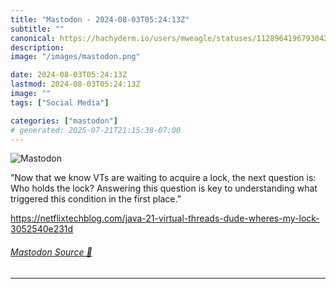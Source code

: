 ```yaml
---
title: "Mastodon - 2024-08-03T05:24:13Z"
subtitle: ""
canonical: https://hachyderm.io/users/mweagle/statuses/112896419679304277
description:
image: "/images/mastodon.png"

date: 2024-08-03T05:24:13Z
lastmod: 2024-08-03T05:24:13Z
image: ""
tags: ["Social Media"]

categories: ["mastodon"]
# generated: 2025-07-21T21:15:38-07:00
---
```

![Mastodon](/images/mastodon.png)

<p>”Now that we know VTs are waiting to acquire a lock, the next question is: Who holds the lock? Answering this question is key to understanding what triggered this condition in the first place.”</p><p><a href="https://netflixtechblog.com/java-21-virtual-threads-dude-wheres-my-lock-3052540e231d" target="_blank" rel="nofollow noopener noreferrer" translate="no"><span class="invisible">https://</span><span class="ellipsis">netflixtechblog.com/java-21-vi</span><span class="invisible">rtual-threads-dude-wheres-my-lock-3052540e231d</span></a></p>


###### [Mastodon Source 🐘](https://hachyderm.io/@mweagle/112896419679304277)

___

